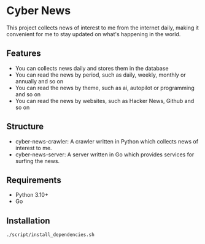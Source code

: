 # Cyber News

This project collects news of interest to me from the internet daily, making it convenient for me to stay updated on what's happening in the world.

## Features

- You can collects news daily and stores them in the database
- You can read the news by period, such as daily, weekly, monthly or annually and so on
- You can read the news by theme, such as ai, autopilot or programming and so on
- You can read the news by websites, such as Hacker News, Github and so on

## Structure

- cyber-news-crawler: A crawler written in Python which collects news of interest to me.
- cyber-news-server: A server written in Go which provides services for surfing the news.

## Requirements

- Python 3.10+
- Go

## Installation

```sh
./script/install_dependencies.sh
```
